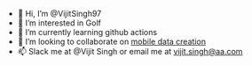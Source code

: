 - 👋  Hi, I’m @VijitSingh97
- 👀  I’m interested in Golf
- 🌱  I’m currently learning github actions
- 💞️  I’m looking to collaborate on [mobile data creation](https://github.com/AAInternal/aa-ct-mobile-manage-datacreation)
- 📫  Slack me at @Vijit Singh or email me at vijit.singh@aa.com

<!---
VijitSingh97/VijitSingh97 is a ✨ special ✨ repository because its `README.md` (this file) appears on your GitHub profile.
You can click the Preview link to take a look at your changes.
--->
